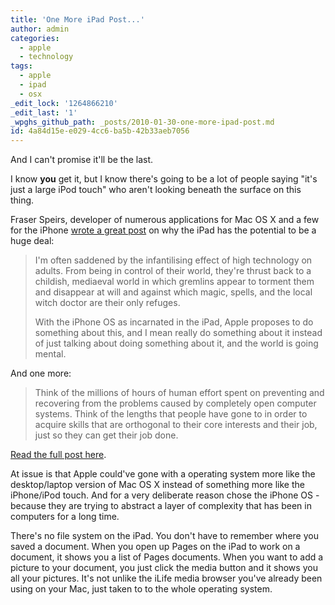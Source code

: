 ```yaml
---
title: 'One More iPad Post...'
author: admin
categories:
  - apple
  - technology
tags:
  - apple
  - ipad
  - osx
_edit_lock: '1264866210'
_edit_last: '1'
_wpghs_github_path: _posts/2010-01-30-one-more-ipad-post.md
id: 4a84d15e-e029-4cc6-ba5b-42b33aeb7056
---
```

<p>And I can't promise it'll be the last.</p>
<p>I know <strong>you</strong> get it, but I know there's going to be a lot of people saying "it's just a large iPod touch" who aren't looking beneath the surface on this thing.</p>
<p>Fraser Speirs, developer of numerous applications for Mac OS X and a few for the iPhone <a href="http://speirs.org/blog/2010/1/29/future-shock.html">wrote a great post</a> on why the iPad has the potential to be a huge deal:</p>
<blockquote><p>I'm often saddened by the infantilising effect of high technology on adults. From being in control of their world, they're thrust back to a childish, mediaeval world in which gremlins appear to torment them and disappear at will and against which magic, spells, and the local witch doctor are their only refuges.</p>
<p>With the iPhone OS as incarnated in the iPad, Apple proposes to do something about this, and I mean really do something about it instead of just talking about doing something about it, and the world is going mental.</p></blockquote>
<p>And one more:</p>
<blockquote><p>Think of the millions of hours of human effort spent on preventing and recovering from the problems caused by completely open computer systems. Think of the lengths that people have gone to in order to acquire skills that are orthogonal to their core interests and their job, just so they can get their job done.</p></blockquote>
<p><a href="http://speirs.org/blog/2010/1/29/future-shock.html">Read the full post here</a>.</p>
<p>At issue is that Apple could've gone with a operating system more like the desktop/laptop version of Mac OS X instead of something more like the iPhone/iPod touch.  And for a very deliberate reason chose the iPhone OS - because they are trying to abstract a layer of complexity that has been in computers for a long time.</p>
<p>There's no file system on the iPad.  You don't have to remember where you saved a document.  When you open up Pages on the iPad to work on a document, it shows you a list of Pages documents.  When you want to add a picture to your document, you just click the media button and it shows you all your pictures.  It's not unlike the iLife media browser you've already been using on your Mac, just taken to to the whole operating system.</p>
